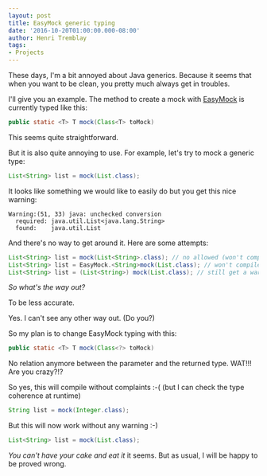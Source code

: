 ```yaml
---
layout: post
title: EasyMock generic typing
date: '2016-10-20T01:00:00.000-08:00'
author: Henri Tremblay
tags:
- Projects
---
```


These days, I'm a bit annoyed about Java generics. Because it seems that when you want to be clean, you pretty
much always get in troubles.

I'll give you an example. The method to create a mock with [EasyMock](http://easymock.org/) is currently typed like this:

```java
public static <T> T mock(Class<T> toMock)
```

This seems quite straightforward.

But it is also quite annoying to use. For example, let's try to mock a generic type:

```java
List<String> list = mock(List.class);
```

It looks like something we would like to easily do but you get this nice warning:

    Warning:(51, 33) java: unchecked conversion
      required: java.util.List<java.lang.String>
      found:    java.util.List
      
And there's no way to get around it. Here are some attempts:

```java
List<String> list = mock(List<String>.class); // no allowed (won't compile)
List<String> list = EasyMock.<String>mock(List.class); // won't compile either because the parameter type doesn't match)
List<String> list = (List<String>) mock(List.class); // still get a warning
```

*So what's the way out?*

To be less accurate.

Yes. I can't see any other way out. (Do you?)

So my plan is to change EasyMock typing with this:

```java
public static <T> T mock(Class<?> toMock)
```

No relation anymore between the parameter and the returned type. WAT!!! Are you crazy?!?

So yes, this will compile without complaints :-( (but I can check the type coherence at runtime)

```java
String list = mock(Integer.class);
```

But this will now work without any warning :-)

```java
List<String> list = mock(List.class);
```

_You can't have your cake and eat it_ it seems. But as usual, I will be happy to be proved wrong.
